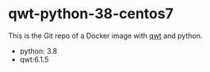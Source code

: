 # qwt-python-38-centos7

This is the Git repo of a Docker image with [qwt](https://qwt.sourceforge.io/index.html) and python.
* python: 3.8
* qwt:6.1.5
